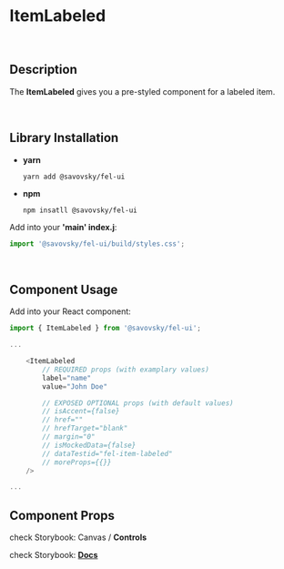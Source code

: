 # ItemLabeled

&nbsp;

## Description

The **ItemLabeled** gives you a pre-styled component for a labeled item.

&nbsp;

## Library Installation

- **yarn**

    `yarn add @savovsky/fel-ui`

- **npm**

    `npm insatll @savovsky/fel-ui`

Add into your **'main' index.j**:

```javascript
import '@savovsky/fel-ui/build/styles.css';
```

&nbsp;

## Component Usage

Add into your React component:

```javascript
import { ItemLabeled } from '@savovsky/fel-ui';

...

    <ItemLabeled
        // REQUIRED props (with examplary values)
        label="name"
        value="John Doe"

        // EXPOSED OPTIONAL props (with default values)
        // isAccent={false}
        // href=""
        // hrefTarget="blank"
        // margin="0"
        // isMockedData={false}
        // dataTestid="fel-item-labeled"
        // moreProps={{}}
    />

...
```

## Component Props

check Storybook: Canvas / **Controls**

check Storybook: [**Docs**](https://www.savovsky.com/fel/?path=/docs/ui-itemlabeled--default)

&nbsp;
